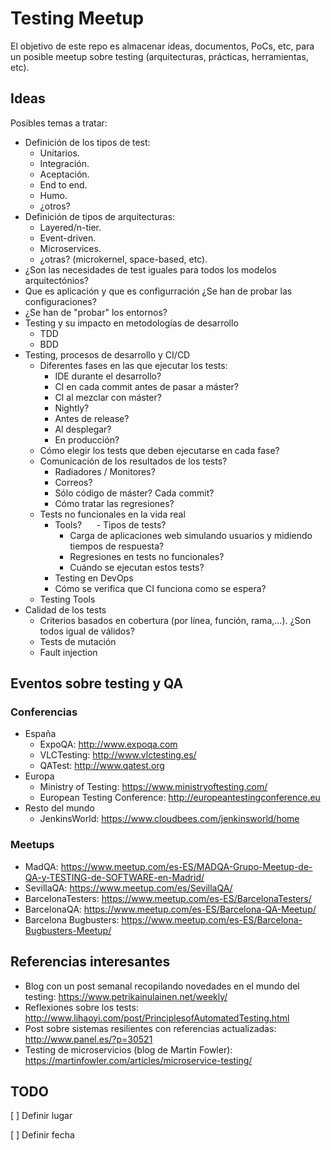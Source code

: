 # Testing Meetup

El objetivo de este repo es almacenar ideas, documentos, PoCs, etc, para un posible meetup sobre testing (arquitecturas, prácticas, herramientas, etc).


## Ideas

Posibles temas a tratar:

  - Definición de los tipos de test:
    - Unitarios.
    - Integración.
    - Aceptación.
    - End to end.
    - Humo.
    - ¿otros?
  - Definición de tipos de arquitecturas:
    - Layered/n-tier.
    - Event-driven.
    - Microservices.
    - ¿otras? (microkernel, space-based, etc).
  - ¿Son las necesidades de test iguales para todos los modelos arquitectónios?
  - Que es aplicación y que es configurración ¿Se han de probar las configuraciones?
  - ¿Se han de "probar" los entornos?
  - Testing y su impacto en metodologías de desarrollo
    - TDD
    - BDD
  - Testing, procesos de desarrollo y CI/CD
    - Diferentes fases en las que ejecutar los tests:
      - IDE durante el desarrollo?
      - CI en cada commit antes de pasar a máster?
      - CI al mezclar con máster?
      - Nightly?
      - Antes de release?
      - Al desplegar?
      - En producción?
    - Cómo elegir los tests que deben ejecutarse en cada fase?
    - Comunicación de los resultados de los tests?
      - Radiadores / Monitores?
      - Correos?
      - Sólo código de máster? Cada commit?
      - Cómo tratar las regresiones?
    - Tests no funcionales en la vida real
      - Tools?
      - Tipos de tests?
        - Carga de aplicaciones web simulando usuarios y midiendo tiempos de respuesta?
        - Regresiones en tests no funcionales?
        - Cuándo se ejecutan estos tests?
      - Testing en DevOps
      - Cómo se verifica que CI funciona como se espera?
    - Testing Tools
- Calidad de los tests
  - Criterios basados en cobertura (por línea, función, rama,...). ¿Son todos igual de válidos?
  - Tests de mutación
  - Fault injection

## Eventos sobre testing y QA

### Conferencias

- España
  - ExpoQA: http://www.expoqa.com
  - VLCTesting: http://www.vlctesting.es/
  - QATest: http://www.qatest.org
- Europa
  - Ministry of Testing: https://www.ministryoftesting.com/
  - European Testing Conference: http://europeantestingconference.eu
- Resto del mundo
  - JenkinsWorld: https://www.cloudbees.com/jenkinsworld/home

### Meetups

 - MadQA: https://www.meetup.com/es-ES/MADQA-Grupo-Meetup-de-QA-y-TESTING-de-SOFTWARE-en-Madrid/
 - SevillaQA: https://www.meetup.com/es/SevillaQA/
 - BarcelonaTesters: https://www.meetup.com/es-ES/BarcelonaTesters/
 - BarcelonaQA: https://www.meetup.com/es-ES/Barcelona-QA-Meetup/
 - Barcelona Bugbusters: https://www.meetup.com/es-ES/Barcelona-Bugbusters-Meetup/

## Referencias interesantes

 - Blog con un post semanal recopilando novedades en el mundo del testing: https://www.petrikainulainen.net/weekly/
 - Reflexiones sobre los tests: http://www.lihaoyi.com/post/PrinciplesofAutomatedTesting.html
 - Post sobre sistemas resilientes con referencias actualizadas: http://www.panel.es/?p=30521
 - Testing de microservicios (blog de Martin Fowler): https://martinfowler.com/articles/microservice-testing/


## TODO

[ ] Definir lugar

[ ] Definir fecha
